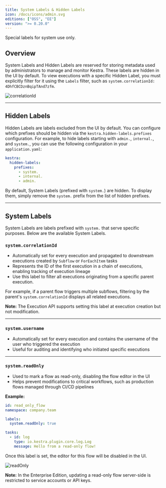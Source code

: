 ```yaml
---
title: System Labels & Hidden Labels
icon: /docs/icons/admin.svg
editions: ["OSS", "EE"]
version: ">= 0.20.0"
---
```


Special labels for system use only.

## Overview

System Labels and Hidden Labels are reserved for storing metadata used by administrators to manage and monitor Kestra. These labels are hidden in the UI by default. To view executions with a specific Hidden Label, you must explicitly filter for it using the `Labels` filter, such as `system.correlationId: 4DhfCBCDznBqipTAnd7zfm`.

![correlationId](/docs/concepts/correlationId.png)

---

## Hidden Labels

Hidden Labels are labels excluded from the UI by default. You can configure which prefixes should be hidden via the `kestra.hidden-labels.prefixes` configuration. For example, to hide labels starting with `admin.`, `internal.`, and `system.`, you can use the following configuration in your `application.yaml`:

```yaml
kestra:
  hidden-labels:
    prefixes:
      - system.
      - internal.
      - admin.
```

By default, System Labels (prefixed with `system.`) are hidden. To display them, simply remove the `system.` prefix from the list of hidden prefixes.

---

## System Labels

System Labels are labels prefixed with `system.` that serve specific purposes. Below are the available System Labels.

### `system.correlationId`

- Automatically set for every execution and propagated to downstream executions created by `Subflow` or `ForEachItem` tasks
- Represents the ID of the first execution in a chain of executions, enabling tracking of execution lineage
- Use this label to filter all executions originating from a specific parent execution.

For example, if a parent flow triggers multiple subflows, filtering by the parent's `system.correlationId` displays all related executions.

**Note:** The Execution API supports setting this label at execution creation but not modification.

---

### `system.username`

- Automatically set for every execution and contains the username of the user who triggered the execution
- Useful for auditing and identifying who initiated specific executions

---

### `system.readOnly`

- Used to mark a flow as read-only, disabling the flow editor in the UI
- Helps prevent modifications to critical workflows, such as production flows managed through CI/CD pipelines

**Example:**

```yaml
id: read_only_flow
namespace: company.team

labels:
  system.readOnly: true

tasks:
  - id: log
    type: io.kestra.plugin.core.log.Log
    message: Hello from a read-only flow!
```

Once this label is set, the editor for this flow will be disabled in the UI.

![readOnly](/docs/concepts/system-labels/readOnly.png)

**Note:** In the Enterprise Edition, updating a read-only flow server-side is restricted to service accounts or API keys.

